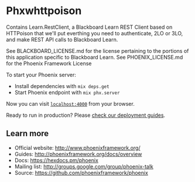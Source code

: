 # Phxwhttpoison

Contains Learn.RestClient, a Blackboard Learn REST Client based on HTTPoison that we'll
put everthing you need to authenticate, 2LO or 3LO, and make REST API calls to Blackboard Learn.

See BLACKBOARD_LICENSE.md for the license pertaining to the portions of this application specific to Blackboard Learn.
See PHOENIX_LICENSE.md for the Phoenix Framework License

To start your Phoenix server:

  * Install dependencies with `mix deps.get`
  * Start Phoenix endpoint with `mix phx.server`

Now you can visit [`localhost:4000`](http://localhost:4000) from your browser.

Ready to run in production? Please [check our deployment guides](http://www.phoenixframework.org/docs/deployment).

## Learn more

  * Official website: http://www.phoenixframework.org/
  * Guides: http://phoenixframework.org/docs/overview
  * Docs: https://hexdocs.pm/phoenix
  * Mailing list: http://groups.google.com/group/phoenix-talk
  * Source: https://github.com/phoenixframework/phoenix
